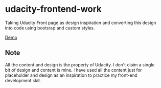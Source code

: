 # udacity-frontend-work
Taking Udacity Front page as design inspiration and converting this design into code using bootsrap and custom styles.

<a href="https://abhishekraj007.github.io/apps/udacity/">Demo</a>


<h2>Note </h2>
All the content and design is the property of Udacity. I don't claim a single bit of design and content is mine. I have used all the content just for placeholder and design as an inspiration to practice my front-end development skill.
